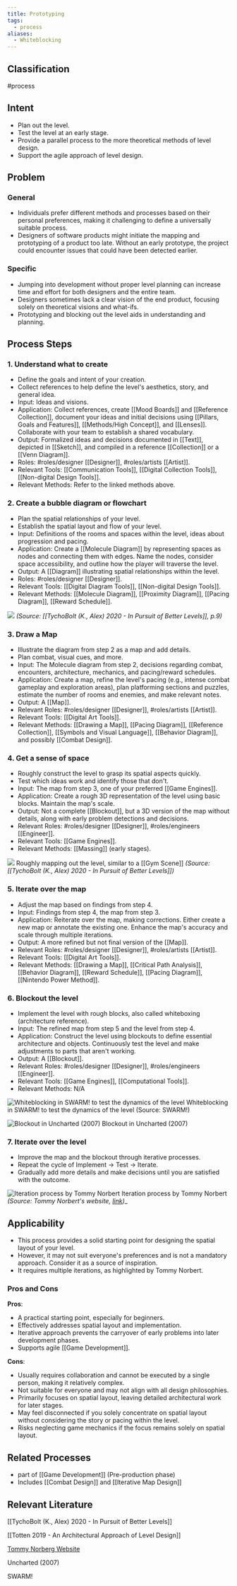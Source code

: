```yaml
---
title: Prototyping
tags:
  - process
aliases:
  - Whiteblocking
---
```


## Classification
#process 

## Intent

- Plan out the level.
- Test the level at an early stage.
- Provide a parallel process to the more theoretical methods of level design.
- Support the agile approach of level design.

## Problem

### General

- Individuals prefer different methods and processes based on their personal preferences, making it challenging to define a universally suitable process.
- Designers of software products might initiate the mapping and prototyping of a product too late. Without an early prototype, the project could encounter issues that could have been detected earlier.

### Specific

- Jumping into development without proper level planning can increase time and effort for both designers and the entire team.
- Designers sometimes lack a clear vision of the end product, focusing solely on theoretical visions and what-ifs.
- Prototyping and blocking out the level aids in understanding and planning.

## Process Steps

### 1. Understand what to create

- Define the goals and intent of your creation.
- Collect references to help define the level's aesthetics, story, and general idea.
- Input: Ideas and visions.
- Application: Collect references, create [[Mood Boards]] and [[Reference Collection]], document your ideas and initial decisions using [[Pillars, Goals and Features]], [[Methods/High Concept]], and [[Lenses]]. Collaborate with your team to establish a shared vocabulary.
- Output: Formalized ideas and decisions documented in [[Text]], depicted in [[Sketch]], and compiled in a reference [[Collection]] or a [[Venn Diagram]].
- Roles: #roles/designer [[Designer]], #roles/artists [[Artist]].
- Relevant Tools: [[Communication Tools]], [[Digital Collection Tools]], [[Non-digital Design Tools]].
- Relevant Methods: Refer to the linked methods above.

### 2. Create a bubble diagram or flowchart

- Plan the spatial relationships of your level.
- Establish the spatial layout and flow of your level.
- Input: Definitions of the rooms and spaces within the level, ideas about progression and pacing.
- Application: Create a [[Molecule Diagram]] by representing spaces as nodes and connecting them with edges. Name the nodes, consider space accessibility, and outline how the player will traverse the level.
- Output: A [[Diagram]] illustrating spatial relationships within the level.
- Roles: #roles/designer [[Designer]].
- Relevant Tools: [[Digital Diagram Tools]], [[Non-digital Design Tools]].
- Relevant Methods: [[Molecule Diagram]], [[Proximity Diagram]], [[Pacing Diagram]], [[Reward Schedule]].

![](molecule-diagram-tycho.png) 
_(Source: [[TychoBolt (K., Alex) 2020 - In Pursuit of Better Levels]], p.9)_

### 3. Draw a Map

- Illustrate the diagram from step 2 as a map and add details.
- Plan combat, visual cues, and more.
- Input: The Molecule diagram from step 2, decisions regarding combat, encounters, architecture, mechanics, and pacing/reward schedules.
- Application: Create a map, refine the level's pacing (e.g., intense combat gameplay and exploration areas), plan platforming sections and puzzles, estimate the number of rooms and enemies, and make relevant notes.
- Output: A [[Map]].
- Relevant Roles: #roles/designer [[Designer]], #roles/artists [[Artist]].
- Relevant Tools: [[Digital Art Tools]].
- Relevant Methods: [[Drawing a Map]], [[Pacing Diagram]], [[Reference Collection]], [[Symbols and Visual Language]], [[Behavior Diagram]], and possibly [[Combat Design]].

### 4. Get a sense of space

- Roughly construct the level to grasp its spatial aspects quickly.
- Test which ideas work and identify those that don't.
- Input: The map from step 3, one of your preferred [[Game Engines]].
- Application: Create a rough 3D representation of the level using basic blocks. Maintain the map's scale.
- Output: Not a complete [[Blockout]], but a 3D version of the map without details, along with early problem detections and decisions.
- Relevant Roles: #roles/designer [[Designer]], #roles/engineers [[Engineer]].
- Relevant Tools: [[Game Engines]].
- Relevant Methods: [[Massing]] (early stages).

![](massingtycho.png)
Roughly mapping out the level, similar to a [[Gym Scene]] _(Source: [[TychoBolt (K., Alex) 2020 - In Pursuit of Better Levels]])_

### 5. Iterate over the map

- Adjust the map based on findings from step 4.
- Input: Findings from step 4, the map from step 3.
- Application: Reiterate over the map, making corrections. Either create a new map or annotate the existing one. Enhance the map's accuracy and scale through multiple iterations.
- Output: A more refined but not final version of the [[Map]].
- Relevant Roles: #roles/designer [[Designer]], #roles/artists [[Artist]].
- Relevant Tools: [[Digital Art Tools]].
- Relevant Methods: [[Drawing a Map]], [[Critical Path Analysis]], [[Behavior Diagram]], [[Reward Schedule]], [[Pacing Diagram]], [[Nintendo Power Method]].

### 6. Blockout the level

- Implement the level with rough blocks, also called whiteboxing (architecture reference).
- Input: The refined map from step 5 and the level from step 4.
- Application: Construct the level using blockouts to define essential architecture and objects. Continuously test the level and make adjustments to parts that aren't working.
- Output: A [[Blockout]].
- Relevant Roles: #roles/designer [[Designer]], #roles/engineers [[Engineer]].
- Relevant Tools: [[Game Engines]], [[Computational Tools]].
- Relevant Methods: N/A

![Whiteblocking in SWARM! to test the dynamics of the level](https://i.imgur.com/mM8AKBh.png) 
Whiteblocking in SWARM! to test the dynamics of the level (Source: SWARM!)

![Blockout in Uncharted (2007)](https://i.imgur.com/1UYB0iG.png) 
Blockout in Uncharted (2007)

### 7. Iterate over the level

- Improve the map and the blockout through iterative processes.
- Repeat the cycle of Implement -> Test -> Iterate.
- Gradually add more details and make decisions until you are satisfied with the outcome.

![Iteration process by Tommy Norbert](https://i.imgur.com/v3RnxJz.png) Iteration process by Tommy Norbert _(Source: Tommy Norbert's website, [link](https://www.tommynorberg.com/))__

## Applicability

- This process provides a solid starting point for designing the spatial layout of your level.
- However, it may not suit everyone's preferences and is not a mandatory approach. Consider it as a source of inspiration.
- It requires multiple iterations, as highlighted by Tommy Norbert.

### Pros and Cons

**Pros**:

- A practical starting point, especially for beginners.
- Effectively addresses spatial layout and implementation.
- Iterative approach prevents the carryover of early problems into later development phases.
- Supports agile [[Game Development]].

**Cons**:

- Usually requires collaboration and cannot be executed by a single person, making it relatively complex.
- Not suitable for everyone and may not align with all design philosophies.
- Primarily focuses on spatial layout, leaving detailed architectural work for later stages.
- May feel disconnected if you solely concentrate on spatial layout without considering the story or pacing within the level.
- Risks neglecting game mechanics if the focus remains solely on spatial layout.

## Related Processes
- part of [[Game Development]] (Pre-production phase)
- Includes [[Combat Design]] and [[Iterative Map Design]]

## Relevant Literature

[[TychoBolt (K., Alex) 2020 - In Pursuit of Better Levels]]

[[Totten 2019 - An Architectural Approach of Level Design]]

[Tommy Norberg Website](https://www.tommynorberg.com/)

Uncharted (2007)

SWARM!
